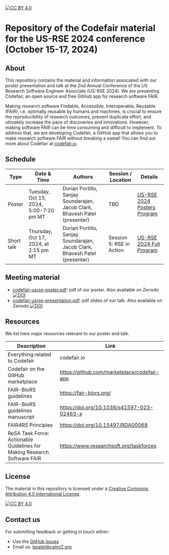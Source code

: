 [![CC BY 4.0][cc-by-shield]][cc-by]


[cc-by]: http://creativecommons.org/licenses/by/4.0/
[cc-by-shield]: https://img.shields.io/badge/License-CC%20BY%204.0-lightgrey.svg
[cc-by-image]: https://i.creativecommons.org/l/by/4.0/88x31.png

# Repository of the Codefair material for the US-RSE 2024 conference (October 15-17, 2024)

## About

This repository contains the material and information associated with our poster presentation and talk at the 2nd Annual Conference of the US Research Software Engineer Associate (US-RSE 2024). We are presenting Codefair, an open source and free GitHub app for research software FAIR.

Making research software Findable, Accessible, Interoperable, Reusable (FAIR), i.e. optimally reusable by humans and machines, is crucial to ensure the reproducibility of research outcomes, prevent duplicate effort, and utimately increase the pace of discoveries and innovations. However, making software FAIR can be time consuming and difficult to implement. To address that, we are developing Codefair, a GitHub app that allows you to make research software FAIR without breaking a sweat! You can find out more about Codefair at [codefair.io](https://codefair.io/).

## Schedule

| Type            | Date & Time             | Authors                          | Session / Location                                              | Details |
| --------------- | -----------------|--------------------------------- |------------------------------------------------------ |------------------- |
| Poster          |  Tuesday, Oct 15, 2024, 5:00-7:20 pm MT | Dorian Portillo, Sanjay Soundarajan, Jacob Clark, Bhavesh Patel (presenter) | TBD  |[US-RSE 2024 Posters Program](https://us-rse.org/usrse24/program/posters/) |
| Short talk      |  Thursday, Oct 17, 2024, at 2:15 pm MT | Dorian Portillo, Sanjay Soundarajan, Jacob Clark, Bhavesh Patel (presenter)| Session 5: RSE in Action | [US-RSE 2024 Full Program](https://us-rse.org/usrse24/program/) |


## Meeting material

- [codefair-usrse-poster.pdf](codefair-usrse-poster.pdf): pdf of our poster. Also available on Zenodo [![DOI](https://zenodo.org/badge/DOI/10.5281/zenodo.13948350.svg)](https://doi.org/10.5281/zenodo.13948350)
- [codefair-usrse-presentation.pdf](codefair-usrse-presentation.pdf): pdf slides of our talk. Also available on Zenodo [![DOI](https://zenodo.org/badge/DOI/10.5281/zenodo.13948381.svg)](https://doi.org/10.5281/zenodo.13948381)

## Resources

We list here major resources relevant to our poster and talk.

| Description                                         | Link                                                              |
| --------------------------------------------------  | ----------------------------------------------------------------- |
| Everything related to Codefair                         | codefair.io |
| Codefair on the GitHub marketplace                         | https://github.com/marketplace/codefair-app |
| FAIR-BioRS guidelines                           | https://fair-biors.org/ |
| FAIR-BioRS guidelines manuscript                          | https://doi.org/10.1038/s41597-023-02463-x |
| FAIR4RS Principles                          | https://doi.org/10.15497/RDA00068 |
| ReSA Task Force: Actionable Guidelines for Making Research Software FAIR                          | https://www.researchsoft.org/taskforces |


## License
The material in this repository is licensed under a
[Creative Commons Attribution 4.0 International License][cc-by].

[![CC BY 4.0][cc-by-image]][cc-by]

## Contact us
For submitting feedback or getting in touch either:
- Use the [GitHub issues](https://github.com/fairdataihub/codefair-USRSE-2024/issues) 
- Email us: bpatel@calmi2.org

